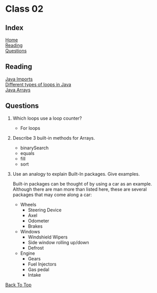 # Class 02

## Index

[Home](../README.md)  
[Reading](#reading)  
[Questions](#questions)  

## Reading

[Java Imports](https://www.programiz.com/java-programming/packages-import)  
[Different types of loops in Java](https://www.baeldung.com/java-loops)  
[Java Arrays](https://www.tutorialspoint.com/java/java_arrays.htm)  

## Questions

1. Which loops use a loop counter?  
   - For loops

2. Describe 3 built-in methods for Arrays.
   - binarySearch
   - equals
   - fill
   - sort

3. Use an analogy to explain Built-In packages. Give examples.

   Built-in packages can be thought of by using a car as an example. Although there are man more than listed here, these are several packages that may come along a car:

   - Wheels
     - Steering Device
     - Axel
     - Odometer
     - Brakes
   - Windows
     - Windshield Wipers
     - Side window rolling up/down
     - Defrost
   - Engine
     - Gears
     - Fuel Injectors
     - Gas pedal
     - Intake

[Back To Top](#class-02)